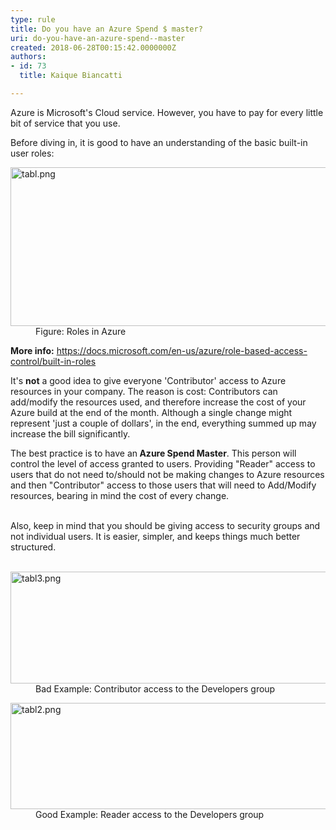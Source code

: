 ```yaml
---
type: rule
title: Do you have an Azure Spend $ master?
uri: do-you-have-an-azure-spend--master
created: 2018-06-28T00:15:42.0000000Z
authors:
- id: 73
  title: Kaique Biancatti

---
```




<span class='intro'> Azure is Microsoft's Cloud service.&#160;However, you have to pay for every little bit of service that you use.&#160;<br> </span>

<p>Before diving in, it is good to have an understanding of the basic built-in user roles&#58;<br></p><dl class="image"><dt> <img src="./tabl.png" alt="tabl.png" style="width&#58;809px;height&#58;254px;" /> </dt><dd>Figure&#58; Roles in Azure</dd></dl><p>
   <b>More info&#58;</b>&#160;<a href="https&#58;//docs.microsoft.com/en-us/azure/role-based-access-control/built-in-roles">https&#58;//docs.microsoft.com/en-us/azure/role-based-access-control/built-in-roles </a></p><p>It's <b>not</b> a good idea to&#160;give everyone&#160;'Contributor' access&#160;to Azure resources in your company. The reason is cost&#58;&#160;Contributors can add/modify the resources used, and therefore increase the cost of your Azure build at the end of the month. Although a single&#160;change might represent&#160;'just a couple of&#160;dollars',&#160;in the end, everything summed up may increase the bill significantly.<br></p><p>The best practice is to have an<strong> Azure Spend Master</strong>. This person will control the level of access granted to users. Providing &quot;Reader&quot; access to users that do not need to/should not be making changes to Azure resources and then &quot;Contributor&quot; access to those users that will need to Add/Modify resources, bearing in mind the cost of every change.</p><p><br>Also, keep in mind that you should be giving access to security groups and not individual users. It is easier, simpler, and keeps things much better structured.<br><br></p><dl class="badImage"><dt> <img src="./tabl3.png" alt="tabl3.png" style="width&#58;800px;height&#58;179px;" /></dt><dd> Bad Example&#58; Contributor access to the Developers group</dd></dl><dl class="goodImage"><dt><img src="./tabl2.png" alt="tabl2.png" style="width&#58;800px;height&#58;170px;" /></dt><dd> Good Example&#58;&#160;Reader access to the Developers group<br></dd></dl>


